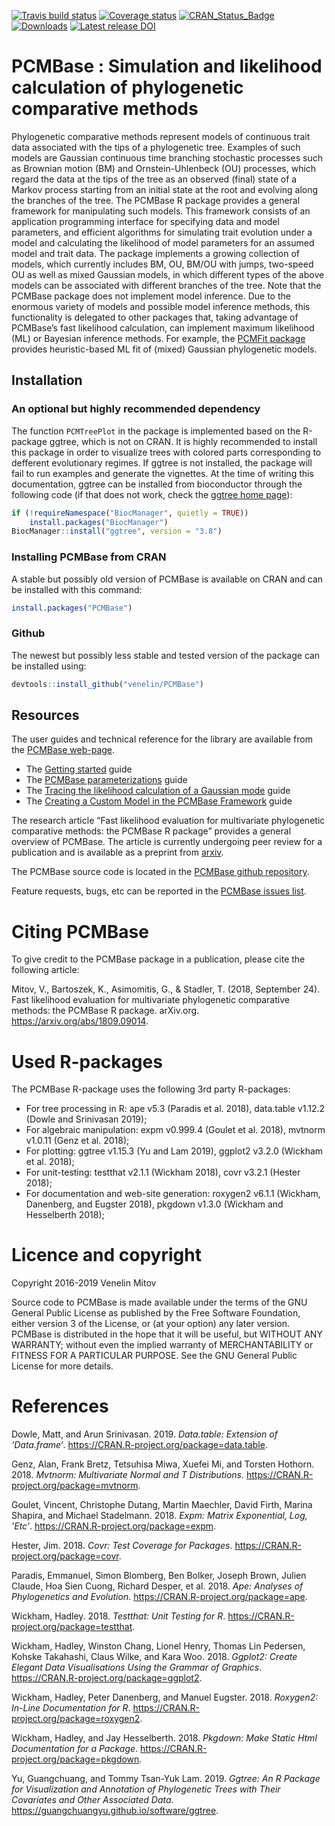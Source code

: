 
<!-- README.md is generated from README.Rmd. Please edit that file -->

[![Travis build
status](https://travis-ci.org/venelin/PCMBase.svg?branch=master)](https://travis-ci.org/venelin/PCMBase)
[![Coverage
status](https://codecov.io/gh/venelin/PCMBase/branch/master/graph/badge.svg)](https://codecov.io/github/venelin/PCMBase?branch=master)
[![CRAN\_Status\_Badge](http://www.r-pkg.org/badges/version/PCMBase?color=blue)](https://cran.r-project.org/package=PCMBase)
[![Downloads](http://cranlogs.r-pkg.org/badges/PCMBase?color=blue)](https://cran.r-project.org/package=PCMBase)
[![Latest release
DOI](https://zenodo.org/badge/144310133.svg)](https://zenodo.org/badge/latestdoi/144310133)

# PCMBase : Simulation and likelihood calculation of phylogenetic comparative methods

Phylogenetic comparative methods represent models of continuous trait
data associated with the tips of a phylogenetic tree. Examples of such
models are Gaussian continuous time branching stochastic processes such
as Brownian motion (BM) and Ornstein-Uhlenbeck (OU) processes, which
regard the data at the tips of the tree as an observed (final) state of
a Markov process starting from an initial state at the root and evolving
along the branches of the tree. The PCMBase R package provides a general
framework for manipulating such models. This framework consists of an
application programming interface for specifying data and model
parameters, and efficient algorithms for simulating trait evolution
under a model and calculating the likelihood of model parameters for an
assumed model and trait data. The package implements a growing
collection of models, which currently includes BM, OU, BM/OU with jumps,
two-speed OU as well as mixed Gaussian models, in which different types
of the above models can be associated with different branches of the
tree. Note that the PCMBase package does not implement model inference.
Due to the enormous variety of models and possible model inference
methods, this functionality is delegated to other packages that, taking
advantage of PCMBase’s fast likelihood calculation, can implement
maximum likelihood (ML) or Bayesian inference methods. For example, the
[PCMFit package](https://venelin.github.io/PCMFit/) provides
heuristic-based ML fit of (mixed) Gaussian phylogenetic models.

## Installation

### An optional but highly recommended dependency

The function `PCMTreePlot` in the package is implemented based on the
R-package ggtree, which is not on CRAN. It is highly recommended to
install this package in order to visualize trees with colored parts
corresponding to defferent evolutionary regimes. If ggtree is not
installed, the package will fail to run examples and generate the
vignettes. At the time of writing this documentation, ggtree can be
installed from bioconductor through the following code (if that does not
work, check the [ggtree home
page](https://guangchuangyu.github.io/software/ggtree/)):

``` r
if (!requireNamespace("BiocManager", quietly = TRUE))
    install.packages("BiocManager")
BiocManager::install("ggtree", version = "3.8")
```

### Installing PCMBase from CRAN

A stable but possibly old version of PCMBase is available on CRAN and
can be installed with this command:

``` r
install.packages("PCMBase")
```

### Github

The newest but possibly less stable and tested version of the package
can be installed using:

``` r
devtools::install_github("venelin/PCMBase")
```

## Resources

The user guides and technical reference for the library are available
from the [PCMBase web-page](https://venelin.github.io/PCMBase/).

  - The [Getting
    started](https://venelin.github.io/PCMBase/articles/PCMBase.html)
    guide
  - The [PCMBase
    parameterizations](https://venelin.github.io/PCMBase/articles/PCMParam.html)
    guide
  - The [Tracing the likelihood calculation of a Gaussian
    mode](https://venelin.github.io/PCMBase/articles/PCMTracePruning.html)
    guide
  - The [Creating a Custom Model in the PCMBase
    Framework](https://venelin.github.io/PCMBase/articles/PCMCreateModel.html)
    guide

The research article “Fast likelihood evaluation for multivariate
phylogenetic comparative methods: the PCMBase R package” provides a
general overview of PCMBase. The article is currently undergoing peer
review for a publication and is available as a preprint from
[arxiv](https://arxiv.org/abs/1809.09014).

The PCMBase source code is located in the [PCMBase github
repository](https://github.com/venelin/PCMBase).

Feature requests, bugs, etc can be reported in the [PCMBase issues
list](https://github.com/venelin/PCMBase/issues).

# Citing PCMBase

To give credit to the PCMBase package in a publication, please cite the
following article:

Mitov, V., Bartoszek, K., Asimomitis, G., & Stadler, T. (2018, September
24). Fast likelihood evaluation for multivariate phylogenetic
comparative methods: the PCMBase R package. arXiv.org.
<https://arxiv.org/abs/1809.09014>.

# Used R-packages

The PCMBase R-package uses the following 3rd party R-packages:

  - For tree processing in R: ape v5.3 (Paradis et al. 2018), data.table
    v1.12.2 (Dowle and Srinivasan 2019);
  - For algebraic manipulation: expm v0.999.4 (Goulet et al. 2018),
    mvtnorm v1.0.11 (Genz et al. 2018);
  - For plotting: ggtree v1.15.3 (Yu and Lam 2019), ggplot2 v3.2.0
    (Wickham et al. 2018);
  - For unit-testing: testthat v2.1.1 (Wickham 2018), covr v3.2.1
    (Hester 2018);
  - For documentation and web-site generation: roxygen2 v6.1.1 (Wickham,
    Danenberg, and Eugster 2018), pkgdown v1.3.0 (Wickham and
    Hesselberth 2018);

# Licence and copyright

Copyright 2016-2019 Venelin Mitov

Source code to PCMBase is made available under the terms of the GNU
General Public License as published by the Free Software Foundation,
either version 3 of the License, or (at your option) any later version.
PCMBase is distributed in the hope that it will be useful, but WITHOUT
ANY WARRANTY; without even the implied warranty of MERCHANTABILITY or
FITNESS FOR A PARTICULAR PURPOSE. See the GNU General Public License for
more details.

# References

<div id="refs" class="references">

<div id="ref-R-data.table">

Dowle, Matt, and Arun Srinivasan. 2019. *Data.table: Extension of
‘Data.frame‘*. <https://CRAN.R-project.org/package=data.table>.

</div>

<div id="ref-R-mvtnorm">

Genz, Alan, Frank Bretz, Tetsuhisa Miwa, Xuefei Mi, and Torsten Hothorn.
2018. *Mvtnorm: Multivariate Normal and T Distributions*.
<https://CRAN.R-project.org/package=mvtnorm>.

</div>

<div id="ref-R-expm">

Goulet, Vincent, Christophe Dutang, Martin Maechler, David Firth, Marina
Shapira, and Michael Stadelmann. 2018. *Expm: Matrix Exponential, Log,
’Etc’*. <https://CRAN.R-project.org/package=expm>.

</div>

<div id="ref-R-covr">

Hester, Jim. 2018. *Covr: Test Coverage for Packages*.
<https://CRAN.R-project.org/package=covr>.

</div>

<div id="ref-R-ape">

Paradis, Emmanuel, Simon Blomberg, Ben Bolker, Joseph Brown, Julien
Claude, Hoa Sien Cuong, Richard Desper, et al. 2018. *Ape: Analyses of
Phylogenetics and Evolution*. <https://CRAN.R-project.org/package=ape>.

</div>

<div id="ref-R-testthat">

Wickham, Hadley. 2018. *Testthat: Unit Testing for R*.
<https://CRAN.R-project.org/package=testthat>.

</div>

<div id="ref-R-ggplot2">

Wickham, Hadley, Winston Chang, Lionel Henry, Thomas Lin Pedersen,
Kohske Takahashi, Claus Wilke, and Kara Woo. 2018. *Ggplot2: Create
Elegant Data Visualisations Using the Grammar of Graphics*.
<https://CRAN.R-project.org/package=ggplot2>.

</div>

<div id="ref-R-roxygen2">

Wickham, Hadley, Peter Danenberg, and Manuel Eugster. 2018. *Roxygen2:
In-Line Documentation for R*.
<https://CRAN.R-project.org/package=roxygen2>.

</div>

<div id="ref-R-pkgdown">

Wickham, Hadley, and Jay Hesselberth. 2018. *Pkgdown: Make Static Html
Documentation for a Package*.
<https://CRAN.R-project.org/package=pkgdown>.

</div>

<div id="ref-R-ggtree">

Yu, Guangchuang, and Tommy Tsan-Yuk Lam. 2019. *Ggtree: An R Package for
Visualization and Annotation of Phylogenetic Trees with Their Covariates
and Other Associated Data*.
<https://guangchuangyu.github.io/software/ggtree>.

</div>

</div>
